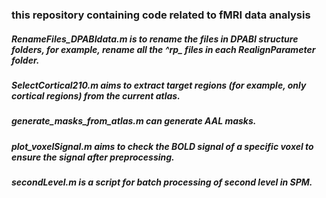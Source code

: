 ### this repository containing code related to fMRI data analysis


##### _RenameFiles_DPABIdata.m_ is to rename the files in DPABI structure folders, for example, rename all the ^rp_ files in each RealignParameter folder.

##### _SelectCortical210.m_ aims to extract target regions (for example, only cortical regions) from the current atlas.

##### _generate_masks_from_atlas.m_ can generate AAL masks.

##### _plot_voxelSignal.m_ aims to check the BOLD signal of a specific voxel to ensure the signal after preprocessing.

##### _secondLevel.m_ is a script for batch processing of second level in SPM.
